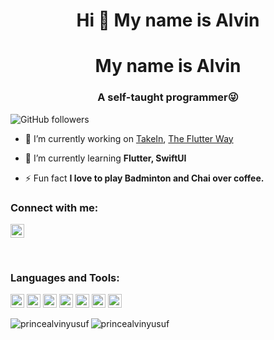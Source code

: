 
<h1 align="center">Hi 👋 
My name is Alvin
</h1> 
<h1 align="center">My name is Alvin </h1>
<h3 align="center">A self-taught programmer😜</h3>

![GitHub followers](https://img.shields.io/github/followers/princealvinyusuf?logo=GitHub&style=for-the-badge)

- 🔭 I’m currently working on [TakeIn](https://takein.com/), [The Flutter Way](https://www.youtube.com/channel/UCJm7i4g4z7ZGcJA_HKHLCVw)

- 🌱 I’m currently learning **Flutter, SwiftUI**

- ⚡ Fun fact **I love to play Badminton and Chai over coffee.**

### Connect with me:

<a href="https://www.linkedin.com/in/princealvinyusuf" target="blank"><img src="https://cdn.jsdelivr.net/npm/simple-icons@3.0.1/icons/linkedin.svg" alt="princealvinyusuf" height="22" width="22" /></a>


<br />

### Languages and Tools:

<p align="left"><img src="https://www.vectorlogo.zone/logos/dartlang/dartlang-icon.svg" alt="dart" width="22" height="22"/> <img src="https://www.vectorlogo.zone/logos/figma/figma-icon.svg" alt="figma" width="22" height="22"/> <img src="https://www.vectorlogo.zone/logos/firebase/firebase-icon.svg" alt="firebase" width="22" height="22"/> <img src="https://www.vectorlogo.zone/logos/flutterio/flutterio-icon.svg" alt="flutter" width="22" height="22"/> <img src="https://www.vectorlogo.zone/logos/git-scm/git-scm-icon.svg" alt="git" width="22" height="22"/> <img src="https://www.vectorlogo.zone/logos/sketchapp/sketchapp-icon.svg" alt="sketch" width="22" height="22"/> <img src="https://devicons.github.io/devicon/devicon.git/icons/swift/swift-original-wordmark.svg" alt="swift" width="22" height="22"/></p>

<p><img align="left" src="https://github-readme-stats.vercel.app/api/top-langs/?username=princealvinyusuf&layout=compact&hide=html" alt="princealvinyusuf" /></p>

<p><img align="center" src="https://github-readme-stats.vercel.app/api?username=princealvinyusuf&show_icons=true" alt="princealvinyusuf" /></p>


